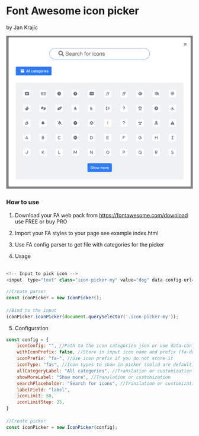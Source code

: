 # Font Awesome icon picker

by Jan Krajíc

![alt text](https://github.com/krajicj/fa-icon-picker/blob/main/screenshot.png?raw=true)

### How to use

1. Download your FA web pack from https://fontawesome.com/download use FREE or buy PRO

2. Import your FA styles to your page see example index.html

3. Use FA config parser to get file with categories for the picker

4. Usage

```js

<!-- Input to pick icon -->
<input  type="text" class="icon-picker-my" value="dog" data-config-url="./../fa6-categories-free-solid.json">

```

```js
//Create parser
const iconPicker = new IconPicker();

//Bind to the input
iconPicker.iconPicker(document.querySelector('.icon-picker-my'));

```

5. Configuration

```js
const config = {
    iconConfig: "", //Path to the icon categories json or use data-config-url dataset
    withIconPrefix: false, //Store in input icon name and prefix (fa-dog | dog)
    iconPrefix: "fa-", //Use icon prefix if you do not store it
    iconType: "fas", //Icon types to show in picker (solid are default)
    allCategoryLabel: "All categories", //Translation or customization
    showMoreLabel: "Show more", //Translation or customization
    searchPlaceholder: "Search for icons", //Translation or customization
    labelField: "label",
    iconLimit: 50,
    iconLimitStep: 25,
}

//Create picker
const iconPicker = new IconPicker(config);

```
